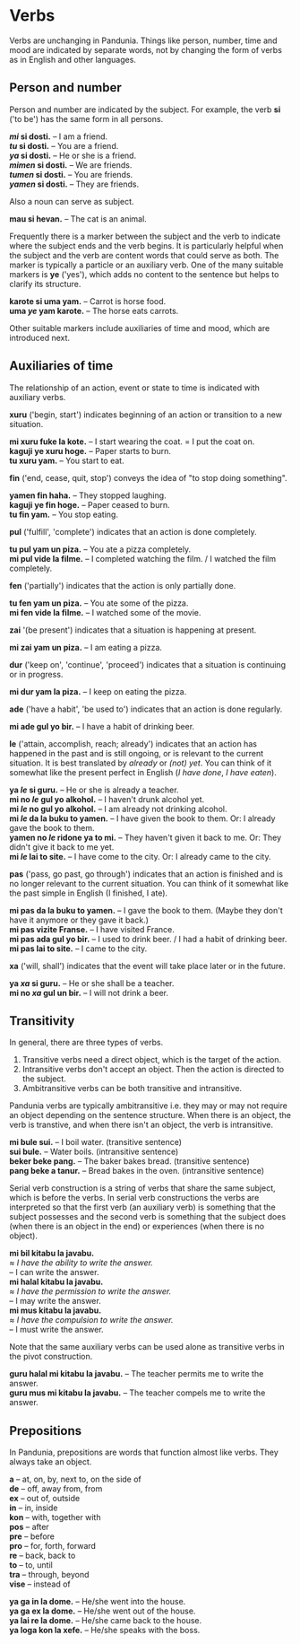 # Verbs

Verbs are unchanging in Pandunia.
Things like person, number, time and mood are indicated by separate words,
not by changing the form of verbs as in English and other languages.

## Person and number

Person and number are indicated by the subject.
For example, the verb
**si**
('to be') has the same form in all persons.

**_mi_ si dosti.**
– I am a friend.  
**_tu_ si dosti.**
– You are a friend.  
**_ya_ si dosti.**
– He or she is a friend.  
**_mimen_ si dosti.**
– We are friends.  
**_tumen_ si dosti.**
– You are friends.  
**_yamen_ si dosti.**
– They are friends.

Also a noun can serve as subject.

**mau si hevan.**
– The cat is an animal.

Frequently there is a marker between the subject and the verb
to indicate where the subject ends and the verb begins.
It is particularly helpful when the subject and the verb are content words
that could serve as both.
The marker is typically a particle or an auxiliary verb.
One of the many suitable markers is
**ye**
('yes'),
which adds no content to the sentence
but helps to clarify its structure.

**karote si uma yam.**
– Carrot is horse food.  
**uma _ye_ yam karote.**
– The horse eats carrots.

Other suitable markers include auxiliaries of time and mood,
which are introduced next.


## Auxiliaries of time

The relationship of an action, event or state to time is indicated with auxiliary verbs.

**xuru**
('begin, start')
indicates beginning of an action or transition to a new situation.

**mi xuru fuke la kote.**
– I start wearing the coat. = I put the coat on.  
**kaguji ye xuru hoge.**
– Paper starts to burn.  
**tu xuru yam.**
– You start to eat.

**fin**
('end, cease, quit, stop')
conveys the idea of "to stop doing something".

**yamen fin haha.**
– They stopped laughing.  
**kaguji ye fin hoge.**
– Paper ceased to burn.  
**tu fin yam.**
– You stop eating.

**pul**
('fulfill', 'complete')
indicates that an action is done completely.

**tu pul yam un piza.**
– You ate a pizza completely.  
**mi pul vide la filme.**
– I completed watching the film. / I watched the film completely.

**fen**
('partially')
indicates that the action is only partially done.

**tu fen yam un piza.**
– You ate some of the pizza.  
**mi fen vide la filme.**
– I watched some of the movie.

**zai**
'(be present')
indicates that a situation is happening at present.

**mi zai yam un piza.**
– I am eating a pizza.

**dur**
('keep on', 'continue', 'proceed')
indicates that a situation is continuing or in progress.

**mi dur yam la piza.**
– I keep on eating the pizza.

**ade**
('have a habit', 'be used to')
indicates that an action is done regularly.

**mi ade gul yo bir.**
– I have a habit of drinking beer.

**le**
('attain, accomplish, reach; already')
indicates that an action has happened in the past and is still ongoing, or is relevant to the current situation.
It is best translated by *already* or *(not) yet*.
You can think of it somewhat like the present perfect in English (_I have done_, _I have eaten_).

**ya _le_ si guru.**
– He or she is already a teacher.  
**mi no _le_ gul yo alkohol.**
– I haven't drunk alcohol yet.  
**mi _le_ no gul yo alkohol.**
– I am already not drinking alcohol.  
**mi _le_ da la buku to yamen.**
– I have given the book to them. Or: I already gave the book to them.  
**yamen no _le_ ridone ya to mi.**
– They haven't given it back to me. Or: They didn't give it back to me yet.  
**mi _le_ lai to site.**
– I have come to the city. Or: I already came to the city.

**pas**
('pass, go past, go through')
indicates that an action is finished and is no longer relevant to the current situation.
You can think of it somewhat like the past simple in English (I finished, I ate).

**mi pas da la buku to yamen.**
– I gave the book to them. (Maybe they don't have it anymore or they gave it back.)  
**mi pas vizite Franse.**
– I have visited France.  
**mi pas ada gul yo bir.**
– I used to drink beer. / I had a habit of drinking beer.  
**mi pas lai to site.**
– I came to the city.

**xa**
('will, shall')
indicates that the event will take place later or in the future.

**ya _xa_ si guru.**
– He or she shall be a teacher.  
**mi no _xa_ gul un bir.**
– I will not drink a beer.


## Transitivity

In general, there are three types of verbs.

1. Transitive verbs need a direct object, which is the target of the action.
2. Intransitive verbs don't accept an object. Then the action is directed to the subject.
3. Ambitransitive verbs can be both transitive and intransitive.

Pandunia verbs are typically ambitransitive
i.e. they may or may not require an object depending on the sentence structure.
When there is an object, the verb is transtive,
and when there isn't an object, the verb is intransitive.

**mi bule sui.**
– I boil water. (transitive sentence)  
**sui bule.**
– Water boils. (intransitive sentence)  
**beker beke pang.**
– The baker bakes bread. (transitive sentence)  
**pang beke a tanur.**
– Bread bakes in the oven. (intransitive sentence)

Serial verb construction is a string of verbs that share the same subject,
which is before the verbs.
In serial verb constructions the verbs are interpreted so that
the first verb (an auxiliary verb) is something that the subject possesses
and the second verb is something that the subject does (when there is an object in the end)
or experiences (when there is no object).

**mi bil kitabu la javabu.**  
≈ *I have the ability to write the answer.*  
– I can write the answer.  
**mi halal kitabu la javabu.**  
≈ *I have the permission to write the answer.*  
– I may write the answer.  
**mi mus kitabu la javabu.**  
≈ *I have the compulsion to write the answer.*  
– I must write the answer.

Note that the same auxiliary verbs can be used alone as transitive verbs in the pivot construction.

**guru halal mi kitabu la javabu.**
– The teacher permits me to write the answer.  
**guru mus mi kitabu la javabu.**
– The teacher compels me to write the answer.



## Prepositions

In Pandunia, prepositions are words that function almost like verbs.
They always take an object.

**a**
– at, on, by, next to, on the side of  
**de**
– off, away from, from  
**ex**
– out of, outside  
**in**
– in, inside  
**kon**
– with, together with  
**pos**
– after  
**pre**
– before  
**pro**
– for, forth, forward  
**re**
– back, back to  
**to**
– to, until  
**tra**
– through, beyond  
**vise**
– instead of

**ya ga in la dome.**
– He/she went into the house.  
**ya ga ex la dome.**
– He/she went out of the house.  
**ya lai re la dome.**
– He/she came back to the house.  
**ya loga kon la xefe.**
– He/she speaks with the boss.

